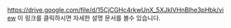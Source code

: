 https://drive.google.com/file/d/15CjCGHc4rkwUnX_5XJkIVHnBlhe3pHbk/view
이 링크를 클릭하시면 자세한 설명 문서를 볼수 있습니다.
